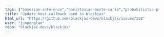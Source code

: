 ```yaml
---
tags: ["bayesian-inference","hamiltonian-monte-carlo","probabilistic-programming","sampling-methods"]
title: "Update host_callback used in blackjax"
html_url: "https://github.com/blackjax-devs/blackjax/issues/562"
user: "junpenglao"
repo: "blackjax-devs/blackjax"
---
```



